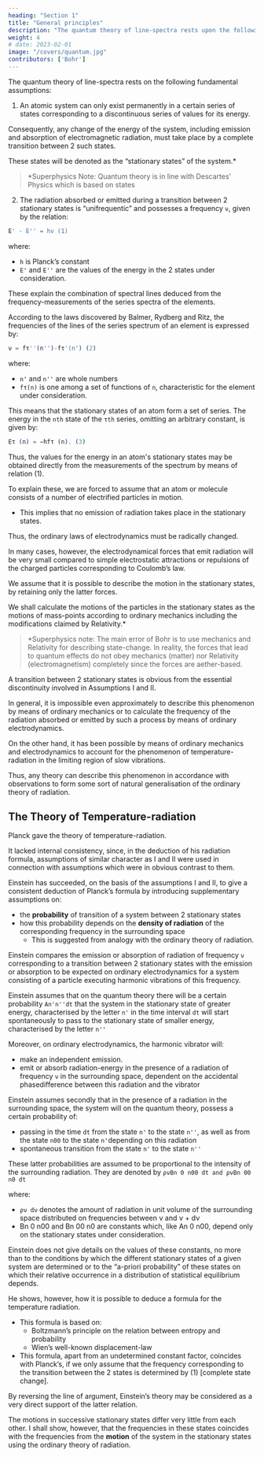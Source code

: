 ```yaml
---
heading: "Section 1"
title: "General principles"
description: "The quantum theory of line-spectra rests upon the following fundamental assumptions"
weight: 4
# date: 2023-02-01
image: "/covers/quantum.jpg"
contributors: ['Bohr']
---
```




The quantum theory of line-spectra rests on the following fundamental assumptions:

1. An atomic system can only exist permanently in a certain series of states corresponding to a discontinuous series of values for its energy.

Consequently, any change of the energy of the system, including emission and absorption of electromagnetic radiation, must take place by a complete transition between 2 such states.

These states will be denoted as the “stationary states” of the system.*

> *Superphysics Note: Quantum theory is in line with Descartes' Physics which is based on states


2. The radiation absorbed or emitted during a transition between 2 stationary states is “unifrequentic” and possesses a frequency `ν`, given by the relation: 

```elixir
E' - E'' = hv (1)
```
where:
- `h` is Planck’s constant
- `E'` and `E''` are the values of the energy in the 2 states under consideration.

<!-- As pointed out by the writer in the papers referred to in the introduction,  -->

These explain the combination of spectral lines deduced from the frequency-measurements of the series spectra of the elements. 

According to the laws discovered by Balmer, Rydberg and Ritz, the frequencies of the lines of the series spectrum of an element is expressed by:

```elixir
ν = fτ''(n'')-fτ'(n') (2)
```

where:
- `n'` and `n''` are whole numbers
- `fτ(n)` is one among a set of functions of `n`, characteristic for the element under consideration. 

This means that the stationary states of an atom form a set of series. The energy in the `nth` state of the `τth` series, omitting an arbitrary constant, is given by:

```elixir
Eτ (n) = −hfτ (n). (3)
``` 

Thus, the values for the energy in an atom's stationary states may be obtained directly from the measurements of the spectrum by means of relation (1). 

<!-- To obtain a theoretical connection between these values and the experimental evidence about the constitution of the atom obtained from other sources, it is necessary to introduce further assumptions about the laws which govern the stationary states of a given atomic system and the transitions between these states.

Froom vast experimental evidence,  -->

To explain these, we are forced to assume that an atom or molecule consists of a number of electrified particles in motion.
- This implies that no emission of radiation takes place in the stationary states.

Thus, the ordinary laws of electrodynamics must be radically changed. 

In many cases, however, the electrodynamical forces that emit radiation will be very small compared to simple electrostatic attractions or repulsions of the charged particles corresponding to Coulomb’s law.

We assume that it is possible to describe the motion in the stationary states, by retaining only the latter forces. 

We shall calculate the motions of the particles in the stationary states as the motions of mass-points according to ordinary mechanics including the modifications claimed by Relativity.*

> *Superphysics note: The main error of Bohr is to use mechanics and Relativity for describing state-change. In reality, the forces that lead to quantum effects do not obey mechanics (matter) nor Relativity (electromagnetism) completely since the forces are aether-based. 


<!-- We shall later in the discussion of the special applications come back to the question of the degree of approximation which may be obtained in this way.  -->

A transition between 2 stationary states is obvious from the essential discontinuity involved in Assumptions I and II.

In general, it is impossible even approximately to describe this phenomenon by means of ordinary mechanics or to calculate the frequency of the radiation absorbed or emitted by such a process by means of ordinary electrodynamics.

On the other hand, it has been possible by means of ordinary mechanics and electrodynamics to account for the phenomenon of temperature-radiation in the limiting region of slow vibrations.

Thus, any theory can describe this phenomenon in accordance with observations to form some sort of natural generalisation of the ordinary theory of radiation. 


## The Theory of Temperature-radiation

Planck gave the theory of temperature-radiation. 

It lacked internal consistency, since, in the deduction of his radiation formula, assumptions of similar character as I and II were used in connection with assumptions which were in obvious contrast to them.

Einstein has succeeded, on the basis of the assumptions I and II, to give a consistent deduction of Planck’s formula by introducing supplementary assumptions on:
- the **probability** of transition of a system between 2 stationary states
- how this probability depends on the **density of radiation** of the corresponding frequency in the surrounding space
  - This is suggested from analogy with the ordinary theory of radiation.

Einstein compares the emission or absorption of radiation of frequency `ν` corresponding to a transition between 2 stationary states with the emission or absorption to be expected on ordinary electrodynamics for a system consisting of a particle executing harmonic vibrations of this frequency. 

<!-- In analogy with the fact that on the latter theory such a system will without external excitation emit a radiation of frequency `ν`,  -->

Einstein assumes that on the quantum theory there will be a certain probability `An'n''dt` that the system in the stationary state of greater energy, characterised by the letter `n'` in the time interval `dt` will start spontaneously to pass to the stationary state of smaller energy, characterised by the letter `n''`

Moreover, on ordinary electrodynamics, the harmonic vibrator will:
- make an independent emission. 
- emit or absorb radiation-energy in the presence of a radiation of frequency `ν` in the surrounding space, dependent on the accidental phasedifference between this radiation and the vibrator

Einstein assumes secondly that in the presence of a radiation in the surrounding space, the system will on the quantum theory, possess a certain probability of:
- passing in the time `dt` from the state `n'` to the state `n''`, as well as from the state `n00` to the state `n'`depending on this radiation
- spontaneous transition from the state `n'` to the state `n''` 


These latter probabilities are assumed to be proportional to the intensity of the surrounding radiation. They are denoted by `ρνBn 0 n00 dt and ρνBn 00 n0 dt`

where:
- `ρν dν` denotes the amount of radiation in unit volume of the surrounding space distributed on frequencies between ν and ν + dν
- Bn  0 n00 and Bn 00 n0 are constants which, like An 0 n00, depend only on the stationary states under consideration. 

Einstein does not give details on the values of these constants, no more than to the conditions by which the different stationary states of a given system are determined or to the “a-priori probability” of these states on which their relative occurrence in a distribution of statistical equilibrium depends.

He shows, however, how it is possible to deduce a formula for the temperature radiation.
- This formula is based on:
  - Boltzmann’s principle on the relation between entropy and probability
  - Wien’s well-known displacement-law
- This formula, apart from an undetermined constant factor, coincides with Planck’s, if we only assume that the frequency corresponding to the transition between the 2 states is determined by (1) [complete state change]. 

By reversing the line of argument, Einstein’s theory may be considered as a very direct support of the latter relation.

<!-- In the following discussion of the application of the quantum theory to determine the line-spectrum of a given system, it will, just as in the theory of temperature-radiation, not be necessary to introduce detailed assumptions as to the mechanism of transition between two stationary states.  -->


<!-- the conditions that determine the energy in the stationary states are of such a type that the frequencies calculated by (1), in the limit where  -->

The motions in successive stationary states differ very little from each other. I shall show, however, that the frequencies in these states coincides  with the frequencies from the **motion** of the system in the stationary states using the ordinary theory of radiation.
